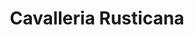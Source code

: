 ---
title: "Cavalleria Rusticana"
drama-url: "https://en.wikipedia.org/wiki/Cavalleria_rusticana"
brief-introduction: "No one can forgive, only God can. Only forgiveness can be redeemed."
img-name: "Cavalleria rusticana poster"
image-url: "https://upload.wikimedia.org/wikipedia/commons/2/28/Cavalleria_rusticana_poster.jpg"
img-creator: "D. Alexánder Rodríguez G."
licence: "CC BY-SA 4.0"

original-work-name: of the same name
original-work-type: short story and subsequent play
original-work-year: 1880
original-work-url: https://en.wikipedia.org/wiki/Cavalleria_rusticana_(novella)
writer: "Giovanni Verga"

category: "Opera and Musicals"
tags: 1890s, Tragedy, Romance, Historical, God, Philosophy, Fantasy

synopsis: "Cavalleria Rusticana is based on the real life of an ordinary farmer in Sicily, Italy. It describes the relationship between the farmer Turiddu and his ex girlfriend Lola after his marriage, which made his wife Santuzza very angry. Santuzza told Lola's husband about the matter, the two men were in a duel, and Turiddu was killed."
act-brief: |
  Act I - In a easter morning, in a 19th-century Sicilian village. The story takes place in front of a tavern in a square in the Sicilian countryside. Lucia learns that her son Turiddu has betrayed his wife Santuzza and has made love to Lola, the wife of the driver Alfio. Santuzza persuaded him to correct his evil, but he refused, and still walked into the church with the flamboyant Lola. Santuzza had to tell Alfio that Lola had hooked up with her husband. Alfio challenges Turiddu, and the two sides agree to a duel. Turiddu came to bid farewell to her mother Lucia, and asked her to treat Santuzza like a mother, and left. After that, Santuzza came to Luzia, hugged the poor old woman and started crying... At this time, a woman came from a distance shouting loudly -- "They killed Turiddu!" Santuzza suddenly fainted to the ground (wikipedia, 2021).
transition: "There are three reasons for the success of this work - First, it chose real-life themes that reflect the lives of ordinary people and left a deep impression on people; second, the music description is extremely wild, and the lyrics and music are also combined very tight, so that the plot and music coordinate very well; last but not least, all the music in the play adopts the beautiful melody in Italian style, which makes the musical talent of Mascagni fully revealed in this work. Let's see the premiere of this talented musicals..."

performance-date: "17 May 1890"
performance-country: "Itali"
performance-city: "Rome"
performance-venue: "Teatro Costanzi"
director: "Pietro Mascagni"
directer-img-url: https://upload.wikimedia.org/wikipedia/commons/thumb/a/a9/Pietro_Mascagni_1.jpg/895px-Pietro_Mascagni_1.jpg
directer-img-licence: "Creative Commons Public Domain Mark 1.0 License"
scriptwriter: "Giovanni Targioni-Tozzetti and Guido Menasci (Italian libretto)"

references: |
  wikipedia.org. 2021. Cavalleria rusticana - Wikipedia. [online] Available at: <https://en.wikipedia.org/wiki/Cavalleria_rusticana> [Accessed 13 December 2021].

music1: Intermezzo Sinfonico
music1-url: https://en.wikipedia.org/wiki/File:Pietro_Mascagni_-_Cavalleria_Rusticana_-_Intermezzo_Sinfonico.ogg

music2: Gli aranci olezzano
music2-url: https://www.youtube.com/watch?v=pBuwIEhxF6Y

layout: exhibit
---